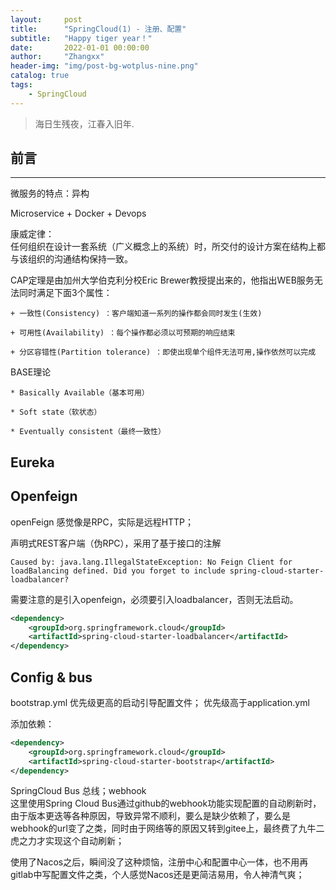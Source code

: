 ```yaml
---
layout:     post
title:      "SpringCloud(1) - 注册、配置"
subtitle:   "Happy tiger year！"
date:       2022-01-01 00:00:00
author:     "Zhangxx"
header-img: "img/post-bg-wotplus-nine.png"
catalog: true
tags:
    - SpringCloud
---
```


> 海日生残夜，江春入旧年.

## 前言
---

微服务的特点：异构

Microservice + Docker + Devops

康威定律：  
任何组织在设计一套系统（广义概念上的系统）时，所交付的设计方案在结构上都与该组织的沟通结构保持一致。

CAP定理是由加州大学伯克利分校Eric Brewer教授提出来的，他指出WEB服务无法同时满足下面3个属性：

    + 一致性(Consistency) ：客户端知道一系列的操作都会同时发生(生效)

    + 可用性(Availability) ：每个操作都必须以可预期的响应结束

    + 分区容错性(Partition tolerance) ：即使出现单个组件无法可用,操作依然可以完成

BASE理论

    * Basically Available（基本可用）

    * Soft state（软状态）

    * Eventually consistent（最终一致性）


## Eureka



## Openfeign

openFeign  感觉像是RPC，实际是远程HTTP；

声明式REST客户端（伪RPC），采用了基于接口的注解

```
Caused by: java.lang.IllegalStateException: No Feign Client for loadBalancing defined. Did you forget to include spring-cloud-starter-loadbalancer?
```
需要注意的是引入openfeign，必须要引入loadbalancer，否则无法启动。  

```xml
<dependency>
    <groupId>org.springframework.cloud</groupId>
    <artifactId>spring-cloud-starter-loadbalancer</artifactId>
</dependency>
```



## Config & bus

bootstrap.yml 优先级更高的启动引导配置文件；
优先级高于application.yml

添加依赖：
```xml
<dependency>
    <groupId>org.springframework.cloud</groupId>
    <artifactId>spring-cloud-starter-bootstrap</artifactId>
</dependency>
```

SpringCloud Bus 总线；webhook  
这里使用Spring Cloud Bus通过github的webhook功能实现配置的自动刷新时，由于版本更迭等各种原因，导致异常不顺利，要么是缺少依赖了，要么是webhook的url变了之类，同时由于网络等的原因又转到gitee上，最终费了九牛二虎之力才实现这个自动刷新；  

使用了Nacos之后，瞬间没了这种烦恼，注册中心和配置中心一体，也不用再gitlab中写配置文件之类，个人感觉Nacos还是更简洁易用，令人神清气爽；  



